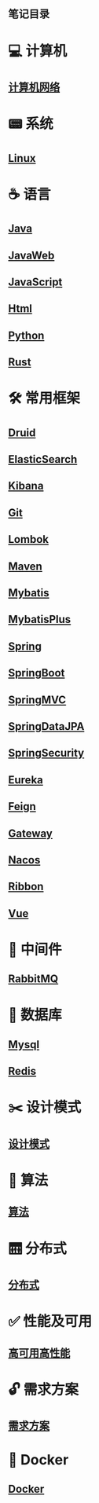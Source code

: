 笔记目录
---

# 💻 计算机
## [计算机网络](./ComputerBasic/Network)

# 📟 系统
## [Linux](./Linux)

# ☕️ 语言
## [Java](./Java)
## [JavaWeb](./JavaWeb)
## [JavaScript](./JavaScript)
## [Html](./Html)
## [Python](./Python)
## [Rust](./Rust)

# 🛠 常用框架
## [Druid](./Framework/Druid)
## [ElasticSearch](./Framework/ElasticStack/ElasticSearch)
## [Kibana](./Framework/ElasticStack/Kibana)
## [Git](./Framework/Git)
## [Lombok](./Framework/Lombok)
## [Maven](./Framework/Maven)
## [Mybatis](./Framework/Mybatis)
## [MybatisPlus](./Framework/MybatisPlus)
## [Spring](./Framework/Spring/Spring)
## [SpringBoot](./Framework/Spring/SpringBoot)
## [SpringMVC](./Framework/Spring/SpringMVC)
## [SpringDataJPA](./Framework/Spring/SpringDataJPA)
## [SpringSecurity](./Framework/Spring/SpringSecurity)
## [Eureka](./Framework/Spring/SpringCloud/Eureka)
## [Feign](./Framework/Spring/SpringCloud/Feign)
## [Gateway](./Framework/Spring/SpringCloud/Gateway)
## [Nacos](./Framework/Spring/SpringCloud/Nacos)
## [Ribbon](./Framework/Spring/SpringCloud/Ribbon)
## [Vue](./Framework/Vue)

# 📮 中间件
## [RabbitMQ](./MessageQueue/RabbitMQ)

# 💽 数据库
## [Mysql](./Database/Mysql)
## [Redis](./Database/Redis)

# ✂️ 设计模式
## [设计模式](./DesignPatterns)

# 🧮 算法
## [算法](./Arithmetic)

# 🛗 分布式
## [分布式](./Distributed)

# ✅ 性能及可用
## [高可用高性能](./HpHa)

# 🔓 需求方案
## [需求方案](./Solution)

# 🐳 Docker
## [Docker](./Docker)

